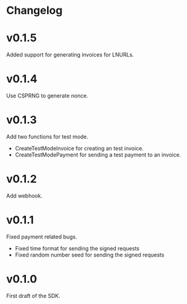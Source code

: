 # Changelog

# v0.1.5
Added support for generating invoices for LNURLs.

# v0.1.4
Use CSPRNG to generate nonce.

# v0.1.3
Add two functions for test mode.
- CreateTestModeInvoice for creating an test invoice.
- CreateTestModePayment for sending a test payment to an invoice.

# v0.1.2
Add webhook.

# v0.1.1

Fixed payment related bugs.
 - Fixed time format for sending the signed requests
 - Fixed random number seed for sending the signed requests

# v0.1.0

First draft of the SDK.
